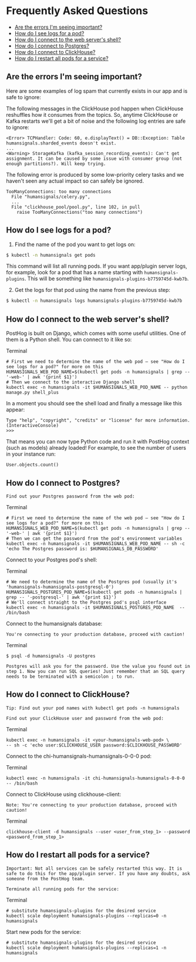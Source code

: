 # Frequently Asked Questions

- [Are the errors I'm seeing important?](#are-the-errors-im-seeing-important)
- [How do I see logs for a pod?](#how-do-i-see-logs-for-a-pod)
- [How do I connect to the web server's shell?](#how-do-i-connect-to-the-web-servers-shell)
- [How do I connect to Postgres?](#how-do-i-connect-to-postgres)
- [How do I connect to ClickHouse?](#how-do-i-connect-to-clickhouse)
- [How do I restart all pods for a service?](#how-do-i-restart-all-pods-for-a-service)

## Are the errors I'm seeing important?

Here are some examples of log spam that currently exists
in our app and is safe to ignore:

The following messages in the ClickHouse pod happen when ClickHouse reshuffles
how it consumes from the topics. So, anytime ClickHouse or Kafka restarts
we'll get a bit of noise and the following log entries are safe to ignore:
```
<Error> TCPHandler: Code: 60, e.displayText() = DB::Exception: Table humansignals.sharded_events doesn't exist.
...
<Warning> StorageKafka (kafka_session_recording_events): Can't get assignment. It can be caused by some issue with consumer group (not enough partitions?). Will keep trying.
```

The following error is produced by some low-priority celery tasks and
we haven't seen any actual impact so can safely be ignored.
```
TooManyConnections: too many connections
  File "humansignals/celery.py",
  ...
  File "clickhouse_pool/pool.py", line 102, in pull
    raise TooManyConnections("too many connections")
```

## How do I see logs for a pod?

1. Find the name of the pod you want to get logs on:

```sh
$ kubectl -n humansignals get pods
```

This command will list all running pods. If you want app/plugin server logs,
for example, look for a pod that has a name starting with `humansignals-plugins`.
This will be something like `humansignals-plugins-b7759745d-kwb7b`.

2. Get the logs for that pod using the name from the previous step:

```sh
$ kubectl -n humansignals logs humansignals-plugins-b7759745d-kwb7b
```

## How do I connect to the web server's shell?

PostHog is built on Django, which comes with some useful utilities. One of them is a Python shell. You can connect to it like so:

Terminal

```
# First we need to determine the name of the web pod – see "How do I see logs for a pod?" for more on this
HUMANSIGNALS_WEB_POD_NAME=$(kubectl get pods -n humansignals | grep -- '-web-' | awk '{print $1}')
# Then we connect to the interactive Django shell
kubectl exec -n humansignals -it $HUMANSIGNALS_WEB_POD_NAME -- python manage.py shell_plus
```

In a moment you should see the shell load and finally a message like this appear:

```
Type "help", "copyright", "credits" or "license" for more information.
(InteractiveConsole)
>>>
```

That means you can now type Python code and run it with PostHog context (such as models) already loaded! For example, to see the number of users in your instance run:

```
User.objects.count()
```

## How do I connect to Postgres?

    Find out your Postgres password from the web pod:

Terminal
```
# First we need to determine the name of the web pod – see "How do I see logs for a pod?" for more on this
HUMANSIGNALS_WEB_POD_NAME=$(kubectl get pods -n humansignals | grep -- '-web-' | awk '{print $1}')
# Then we can get the password from the pod's environment variables
kubectl exec -n humansignals -it $HUMANSIGNALS_WEB_POD_NAME -- sh -c 'echo The Postgres password is: $HUMANSIGNALS_DB_PASSWORD'
```

Connect to your Postgres pod's shell:

Terminal

```
# We need to determine the name of the Postgres pod (usually it's 'humansignals-humansignals-postgresql-0')
HUMANSIGNALS_POSTGRES_POD_NAME=$(kubectl get pods -n humansignals | grep -- '-postgresql-' | awk '{print $1}')
# We'll connect straight to the Postgres pod's psql interface
kubectl exec -n humansignals -it $HUMANSIGNALS_POSTGRES_POD_NAME  -- /bin/bash
```

Connect to the humansignals database:

    You're connecting to your production database, proceed with caution!

Terminal
```
$ psql -d humansignals -U postgres
```
    Postgres will ask you for the password. Use the value you found out in step 1. Now you can run SQL queries! Just remember that an SQL query needs to be terminated with a semicolon ; to run.

## How do I connect to ClickHouse?

    Tip: Find out your pod names with kubectl get pods -n humansignals

    Find out your ClickHouse user and password from the web pod:

Terminal

```
kubectl exec -n humansignals -it <your-humansignals-web-pod> \
-- sh -c 'echo user:$CLICKHOUSE_USER password:$CLICKHOUSE_PASSWORD'
```

Connect to the chi-humansignals-humansignals-0-0-0 pod:

Terminal
```
kubectl exec -n humansignals -it chi-humansignals-humansignals-0-0-0  -- /bin/bash
```

Connect to ClickHouse using clickhouse-client:

    Note: You're connecting to your production database, proceed with caution!

Terminal
```
clickhouse-client -d humansignals --user <user_from_step_1> --password <password_from_step_1>
```

## How do I restart all pods for a service?

    Important: Not all services can be safely restarted this way. It is safe to do this for the app/plugin server. If you have any doubts, ask someone from the PostHog team.

    Terminate all running pods for the service:

Terminal
```
# substitute humansignals-plugins for the desired service
kubectl scale deployment humansignals-plugins --replicas=0 -n humansignals
```

Start new pods for the service:

```
# substitute humansignals-plugins for the desired service
kubectl scale deployment humansignals-plugins --replicas=1 -n humansignals
```